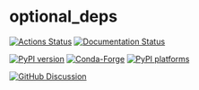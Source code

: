 # optional_deps

[![Actions Status][actions-badge]][actions-link]
[![Documentation Status][rtd-badge]][rtd-link]

[![PyPI version][pypi-version]][pypi-link]
[![Conda-Forge][conda-badge]][conda-link]
[![PyPI platforms][pypi-platforms]][pypi-link]

[![GitHub Discussion][github-discussions-badge]][github-discussions-link]

<!-- SPHINX-START -->

<!-- prettier-ignore-start -->
[actions-badge]:            https://github.com/GalacticDynamics/optional_deps/workflows/CI/badge.svg
[actions-link]:             https://github.com/GalacticDynamics/optional_deps/actions
[conda-badge]:              https://img.shields.io/conda/vn/conda-forge/optional_deps
[conda-link]:               https://github.com/conda-forge/optional_deps-feedstock
[github-discussions-badge]: https://img.shields.io/static/v1?label=Discussions&message=Ask&color=blue&logo=github
[github-discussions-link]:  https://github.com/GalacticDynamics/optional_deps/discussions
[pypi-link]:                https://pypi.org/project/optional_deps/
[pypi-platforms]:           https://img.shields.io/pypi/pyversions/optional_deps
[pypi-version]:             https://img.shields.io/pypi/v/optional_deps
[rtd-badge]:                https://readthedocs.org/projects/optional_deps/badge/?version=latest
[rtd-link]:                 https://optional_deps.readthedocs.io/en/latest/?badge=latest

<!-- prettier-ignore-end -->
